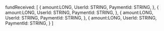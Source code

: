 fundReceived: 
[
  {
    amount:LONG,
    UserId: STRING,
    PaymentId: STRING,
  },
 {
    amount:LONG,
    UserId: STRING,
    PaymentId: STRING,
  },
 {
    amount:LONG,
    UserId: STRING,
    PaymentId: STRING,
  },
 {
    amount:LONG,
    UserId: STRING,
    PaymentId: STRING,
  }
]

